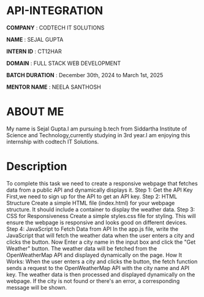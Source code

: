 # API-INTEGRATION

**COMPANY** : CODTECH IT SOLUTIONS

**NAME** : SEJAL GUPTA

**INTERN ID** : CT12HAR

**DOMAIN** : FULL STACK WEB DEVELOPMENT

**BATCH DURATION** : December 30th, 2024 to March 1st, 2025

**MENTOR NAME** : NEELA SANTHOSH

# ABOUT ME
My name is Sejal Gupta.I am pursuing b.tech from Siddartha Institute of Science and Technology,currently studying in 3rd year.I am enjoying this internship with codtech IT Solutions.

# Description
To complete this task we need to create a responsive webpage that fetches data from a public API and dynamically displays it.
Step 1: Get the API Key
First,we need to sign up for the API to get an API key.
Step 2: HTML Structure
Create a simple HTML file (index.html) for your webpage structure. It should include a container to display the weather data.
Step 3: CSS for Responsiveness
Create a simple styles.css file for styling. This will ensure the webpage is responsive and looks good on different devices.
Step 4: JavaScript to Fetch Data from API
In the app.js file, write the JavaScript that will fetch the weather data when the user enters a city and clicks the button.
Now Enter a city name in the input box and click the "Get Weather" button.
The weather data will be fetched from the OpenWeatherMap API and displayed dynamically on the page.
How It Works:
When the user enters a city and clicks the button, the fetch function sends a request to the OpenWeatherMap API with the city name and API key.
The weather data is then processed and displayed dynamically on the webpage. If the city is not found or there's an error, a corresponding message will be shown.


